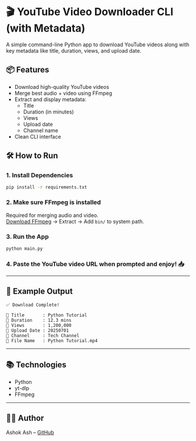 
# 🎬 YouTube Video Downloader CLI (with Metadata)

A simple command-line Python app to download YouTube videos along with key metadata like title, duration, views, and upload date.

## 📦 Features
- Download high-quality YouTube videos
- Merge best audio + video using FFmpeg
- Extract and display metadata:
  - Title
  - Duration (in minutes)
  - Views
  - Upload date
  - Channel name
- Clean CLI interface

## 🛠️ How to Run

### 1. Install Dependencies
```bash
pip install -r requirements.txt
```

### 2. Make sure FFmpeg is installed  
Required for merging audio and video.  
[Download FFmpeg](https://www.gyan.dev/ffmpeg/builds/) → Extract → Add `bin/` to system path.

### 3. Run the App
```bash
python main.py
```

### 4. Paste the YouTube video URL when prompted and enjoy! 📥

---

## 📁 Example Output
```
✅ Download Complete!

🔹 Title       : Python Tutorial
🔹 Duration    : 12.3 mins
🔹 Views       : 1,200,000
🔹 Upload Date : 20250701
🔹 Channel     : Tech Channel
🔹 File Name   : Python Tutorial.mp4
```

---

## 📚 Technologies
- Python
- yt-dlp
- FFmpeg

---

## 👨‍💻 Author
Ashok Ash – [GitHub](https://github.com/Ashhhhhh18)
